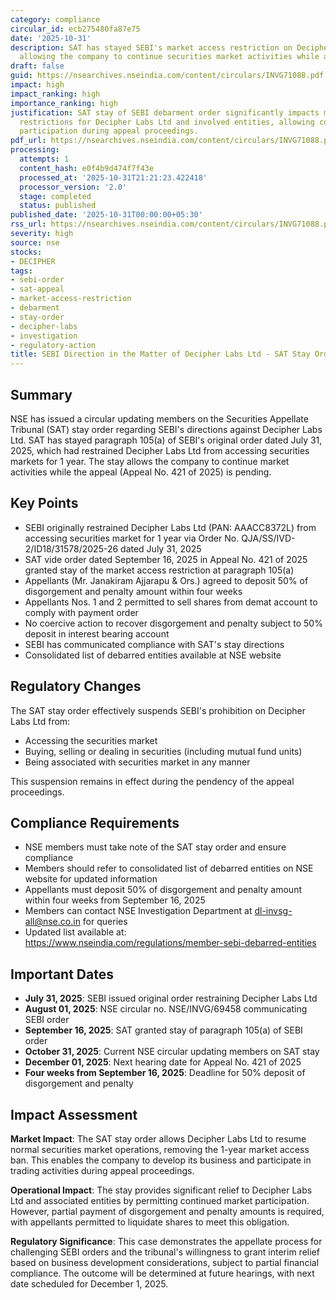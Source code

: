 ```yaml
---
category: compliance
circular_id: ecb275480fa87e75
date: '2025-10-31'
description: SAT has stayed SEBI's market access restriction on Decipher Labs Ltd,
  allowing the company to continue securities market activities while appeal is pending.
draft: false
guid: https://nsearchives.nseindia.com/content/circulars/INVG71088.pdf
impact: high
impact_ranking: high
importance_ranking: high
justification: SAT stay of SEBI debarment order significantly impacts market access
  restrictions for Decipher Labs Ltd and involved entities, allowing continued market
  participation during appeal proceedings.
pdf_url: https://nsearchives.nseindia.com/content/circulars/INVG71088.pdf
processing:
  attempts: 1
  content_hash: e0f4b9d474f7f43e
  processed_at: '2025-10-31T21:21:23.422418'
  processor_version: '2.0'
  stage: completed
  status: published
published_date: '2025-10-31T00:00:00+05:30'
rss_url: https://nsearchives.nseindia.com/content/circulars/INVG71088.pdf
severity: high
source: nse
stocks:
- DECIPHER
tags:
- sebi-order
- sat-appeal
- market-access-restriction
- debarment
- stay-order
- decipher-labs
- investigation
- regulatory-action
title: SEBI Direction in the Matter of Decipher Labs Ltd - SAT Stay Order
---
```


## Summary

NSE has issued a circular updating members on the Securities Appellate Tribunal (SAT) stay order regarding SEBI's directions against Decipher Labs Ltd. SAT has stayed paragraph 105(a) of SEBI's original order dated July 31, 2025, which had restrained Decipher Labs Ltd from accessing securities markets for 1 year. The stay allows the company to continue market activities while the appeal (Appeal No. 421 of 2025) is pending.

## Key Points

- SEBI originally restrained Decipher Labs Ltd (PAN: AAACC8372L) from accessing securities market for 1 year via Order No. QJA/SS/IVD-2/ID18/31578/2025-26 dated July 31, 2025
- SAT vide order dated September 16, 2025 in Appeal No. 421 of 2025 granted stay of the market access restriction at paragraph 105(a)
- Appellants (Mr. Janakiram Ajjarapu & Ors.) agreed to deposit 50% of disgorgement and penalty amount within four weeks
- Appellants Nos. 1 and 2 permitted to sell shares from demat account to comply with payment order
- No coercive action to recover disgorgement and penalty subject to 50% deposit in interest bearing account
- SEBI has communicated compliance with SAT's stay directions
- Consolidated list of debarred entities available at NSE website

## Regulatory Changes

The SAT stay order effectively suspends SEBI's prohibition on Decipher Labs Ltd from:
- Accessing the securities market
- Buying, selling or dealing in securities (including mutual fund units)
- Being associated with securities market in any manner

This suspension remains in effect during the pendency of the appeal proceedings.

## Compliance Requirements

- NSE members must take note of the SAT stay order and ensure compliance
- Members should refer to consolidated list of debarred entities on NSE website for updated information
- Appellants must deposit 50% of disgorgement and penalty amount within four weeks from September 16, 2025
- Members can contact NSE Investigation Department at dl-invsg-all@nse.co.in for queries
- Updated list available at: https://www.nseindia.com/regulations/member-sebi-debarred-entities

## Important Dates

- **July 31, 2025**: SEBI issued original order restraining Decipher Labs Ltd
- **August 01, 2025**: NSE circular no. NSE/INVG/69458 communicating SEBI order
- **September 16, 2025**: SAT granted stay of paragraph 105(a) of SEBI order
- **October 31, 2025**: Current NSE circular updating members on SAT stay
- **December 01, 2025**: Next hearing date for Appeal No. 421 of 2025
- **Four weeks from September 16, 2025**: Deadline for 50% deposit of disgorgement and penalty

## Impact Assessment

**Market Impact**: The SAT stay order allows Decipher Labs Ltd to resume normal securities market operations, removing the 1-year market access ban. This enables the company to develop its business and participate in trading activities during appeal proceedings.

**Operational Impact**: The stay provides significant relief to Decipher Labs Ltd and associated entities by permitting continued market participation. However, partial payment of disgorgement and penalty amounts is required, with appellants permitted to liquidate shares to meet this obligation.

**Regulatory Significance**: This case demonstrates the appellate process for challenging SEBI orders and the tribunal's willingness to grant interim relief based on business development considerations, subject to partial financial compliance. The outcome will be determined at future hearings, with next date scheduled for December 1, 2025.